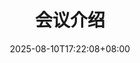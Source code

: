 ---
title: "会议介绍"
description: 
date: 2025-08-10T17:22:08+08:00
image: 
math: 
license: 
hidden: false
comments: true
draft: true
---